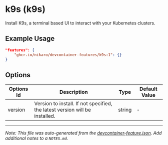 
# k9s (k9s)

Install K9s, a terminal based UI to interact with your Kubernetes clusters.

## Example Usage

```json
"features": {
    "ghcr.io/nikaro/devcontainer-features/k9s:1": {}
}
```

## Options

| Options Id | Description | Type | Default Value |
|-----|-----|-----|-----|
| version | Version to install. If not specified, the latest version will be installed. | string | - |



---

_Note: This file was auto-generated from the [devcontainer-feature.json](https://github.com/nikaro/devcontainer-features/blob/main/src/k9s/devcontainer-feature.json).  Add additional notes to a `NOTES.md`._
